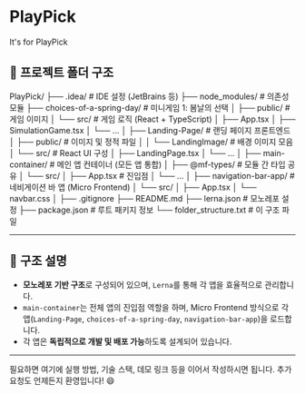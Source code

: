 # PlayPick
It's for PlayPick

## 📁 프로젝트 폴더 구조
PlayPick/
├── .idea/                           # IDE 설정 (JetBrains 등)
├── node_modules/                   # 의존성 모듈
├── choices-of-a-spring-day/        # 미니게임 1: 봄날의 선택
│   ├── public/                     # 게임 이미지
│   └── src/                        # 게임 로직 (React + TypeScript)
│       ├── App.tsx
│       ├── SimulationGame.tsx
│       └── ...
│
├── Landing-Page/                   # 랜딩 페이지 프론트엔드
│   ├── public/                     # 이미지 및 정적 파일
│   │   └── LandingImage/          # 배경 이미지 모음
│   └── src/                        # React UI 구성
│       ├── LandingPage.tsx
│       └── ...
│
├── main-container/                 # 메인 앱 컨테이너 (모든 앱 통합)
│   ├── @mf-types/                 # 모듈 간 타입 공유
│   └── src/
│       ├── App.tsx                # 진입점
│       └── ...
│
├── navigation-bar-app/            # 네비게이션 바 앱 (Micro Frontend)
│   └── src/
│       ├── App.tsx
│       └── navbar.css
│
├── .gitignore
├── README.md
├── lerna.json                      # 모노레포 설정
├── package.json                   # 루트 패키지 정보
└── folder_structure.txt           # 이 구조 파일


---

## 🧩 구조 설명

- **모노레포 기반 구조**로 구성되어 있으며, `Lerna`를 통해 각 앱을 효율적으로 관리합니다.
- `main-container`는 전체 앱의 진입점 역할을 하며, Micro Frontend 방식으로 각 앱(`Landing-Page`, `choices-of-a-spring-day`, `navigation-bar-app`)을 로드합니다.
- 각 앱은 **독립적으로 개발 및 배포 가능**하도록 설계되어 있습니다.

---

필요하면 여기에 실행 방법, 기술 스택, 데모 링크 등을 이어서 작성하시면 됩니다. 추가 요청도 언제든지 환영입니다! 😄
